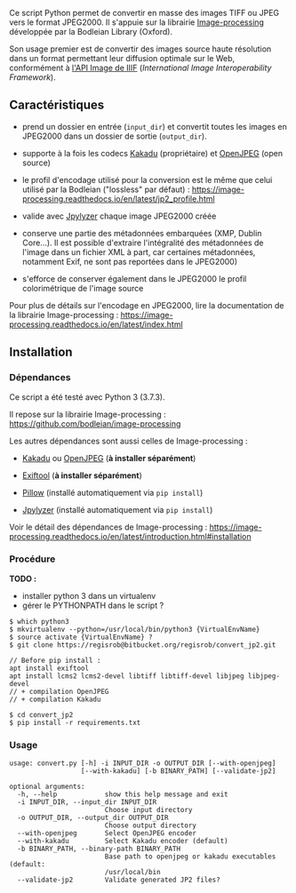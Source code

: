 Ce script Python permet de convertir en masse des images TIFF ou JPEG vers le format JPEG2000. Il s'appuie sur la librairie [Image-processing](https://github.com/bodleian/image-processing) développée par la Bodleian Library (Oxford).

Son usage premier est de convertir des images source haute résolution dans un format permettant leur diffusion optimale sur le Web, conformément à [l'API Image de IIIF](https://iiif.io/api/image) (_International Image Interoperability Framework_).

## Caractéristiques

* prend un dossier en entrée (`input_dir`) et convertit toutes les images en JPEG2000 dans un dossier de sortie (`output_dir`).

* supporte à la fois les codecs [Kakadu](https://kakadusoftware.com/software/) (propriétaire) et [OpenJPEG](http://www.openjpeg.org/) (open source)

* le profil d'encodage utilisé pour la conversion est le même que celui utilisé par la Bodleian ("lossless" par défaut) :
https://image-processing.readthedocs.io/en/latest/jp2_profile.html

* valide avec [Jpylyzer](http://jpylyzer.openpreservation.org/) chaque image JPEG2000 créée

* conserve une partie des métadonnées embarquées (XMP, Dublin Core...). Il est possible d'extraire l'intégralité des métadonnées de l'image dans un fichier XML à part, car certaines métadonnées, notamment Exif, ne sont pas reportées dans le JPEG2000)

* s'efforce de conserver également dans le JPEG2000 le profil colorimétrique de l'image source

Pour plus de détails sur l'encodage en JPEG2000, lire la documentation de la librairie Image-processing : https://image-processing.readthedocs.io/en/latest/index.html

## Installation

### Dépendances

Ce script a été testé avec Python 3 (3.7.3).

Il repose sur la librairie Image-processing : https://github.com/bodleian/image-processing

Les autres dépendances sont aussi celles de Image-processing :

* [Kakadu](https://kakadusoftware.com/software/) ou [OpenJPEG](https://github.com/uclouvain/openjpeg) (**à installer séparément**)

* [Exiftool](http://owl.phy.queensu.ca/~phil/exiftool/) (**à installer séparément**)

* [Pillow](http://pillow.readthedocs.io/en/latest/) (installé automatiquement via `pip install`)

* [Jpylyzer](http://jpylyzer.openpreservation.org/) (installé automatiquement via `pip install`)

Voir le détail des dépendances de Image-processing : https://image-processing.readthedocs.io/en/latest/introduction.html#installation

### Procédure

**TODO :** 
* installer python 3 dans un virtualenv
* gérer le PYTHONPATH dans le script ?

```
$ which python3
$ mkvirtualenv --python=/usr/local/bin/python3 {VirtualEnvName}
$ source activate {VirtualEnvName} ?
$ git clone https://regisrob@bitbucket.org/regisrob/convert_jp2.git

// Before pip install :
apt install exiftool
apt install lcms2 lcms2-devel libtiff libtiff-devel libjpeg libjpeg-devel
// + compilation OpenJPEG
// + compilation Kakadu

$ cd convert_jp2
$ pip install -r requirements.txt
```

### Usage

```
usage: convert.py [-h] -i INPUT_DIR -o OUTPUT_DIR [--with-openjpeg]
                  [--with-kakadu] [-b BINARY_PATH] [--validate-jp2]

optional arguments:
  -h, --help            show this help message and exit
  -i INPUT_DIR, --input_dir INPUT_DIR
                        Choose input directory
  -o OUTPUT_DIR, --output_dir OUTPUT_DIR
                        Choose output directory
  --with-openjpeg       Select OpenJPEG encoder
  --with-kakadu         Select Kakadu encoder (default)
  -b BINARY_PATH, --binary-path BINARY_PATH
                        Base path to openjpeg or kakadu executables (default:
                        /usr/local/bin
  --validate-jp2        Validate generated JP2 files?
```



